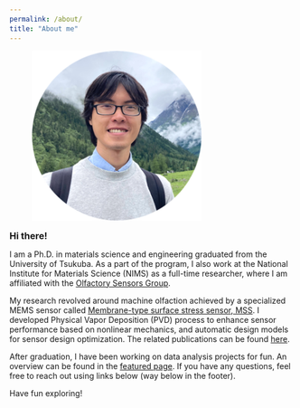 ```yaml
---
permalink: /about/
title: "About me"
---
```


<figure style="width: 300px" class="align-center">
  <img src="/assets/images/bio-photo-1.png" alt="A photograph of me.">
</figure>

<strong style="font-size: 1.15em;">Hi there!</strong>

I am a Ph.D. in materials science and engineering graduated from the University of Tsukuba. As a part of the program, I also work at the National Institute for Materials Science (NIMS) as a full-time researcher, where I am affiliated with the [Olfactory Sensors Group](http://y-genki.net/).

My research revolved around machine olfaction achieved by a specialized MEMS sensor called [Membrane-type surface stress sensor, MSS](https://mss-sensor.com/). I developed Physical Vapor Deposition (PVD) process to enhance sensor performance based on nonlinear mechanics, and automatic design models for sensor design optimization. The related publications can be found [here](https://chaozhuang22.github.io/publications/).

After graduation, I have been working on data analysis projects for fun. An overview can be found in the [featured page](https://chaozhuang22.github.io/featured/). If you have any questions, feel free to reach out using links below (way below in the footer).

Have fun exploring!

